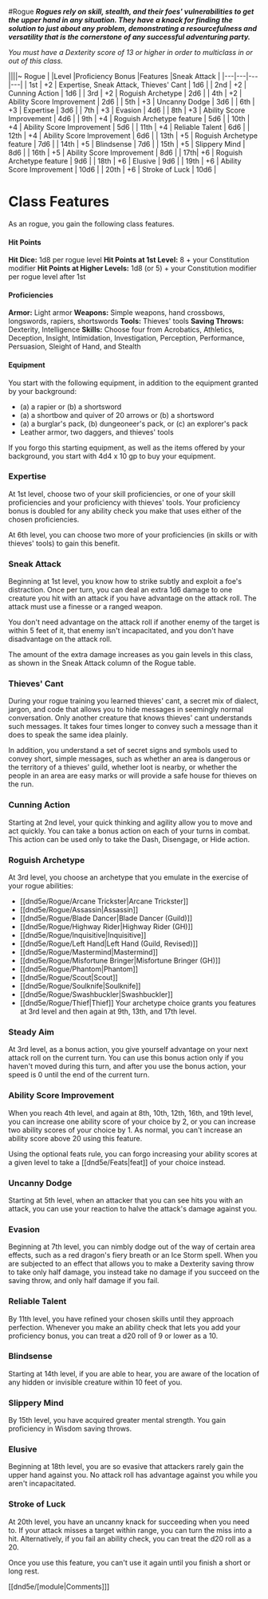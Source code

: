 #Rogue
***Rogues rely on skill, stealth, and their foes' vulnerabilities to get the upper hand in any situation. They have a knack for finding the solution to just about any problem, demonstrating a resourcefulness and versatility that is the cornerstone of any successful adventuring party.***

*You must have a Dexterity score of 13 or higher in order to multiclass in or out of this class.*

||||~ Rogue | 
|Level |Proficiency Bonus |Features |Sneak Attack |
|---|---|---|---|
| 1st | +2 | Expertise, Sneak Attack, Thieves' Cant | 1d6 |
| 2nd | +2 | Cunning Action | 1d6 |
| 3rd | +2 | Roguish Archetype | 2d6 |
| 4th | +2 | Ability Score Improvement | 2d6 |
| 5th | +3 | Uncanny Dodge | 3d6 |
| 6th | +3 | Expertise | 3d6 |
| 7th | +3 | Evasion | 4d6 |
| 8th | +3 | Ability Score Improvement | 4d6 |
| 9th | +4 | Roguish Archetype feature | 5d6 |
| 10th | +4 | Ability Score Improvement | 5d6 |
| 11th | +4 | Reliable Talent | 6d6 |
| 12th | +4 | Ability Score Improvement | 6d6 |
| 13th | +5 | Roguish Archetype feature | 7d6 |
| 14th | +5 | Blindsense | 7d6 |
| 15th | +5 | Slippery Mind | 8d6 |
| 16th | +5 | Ability Score Improvement | 8d6 |
| 17th| +6 | Roguish Archetype feature | 9d6 |
| 18th | +6 | Elusive | 9d6 |
| 19th | +6 | Ability Score Improvement | 10d6 |
| 20th | +6 | Stroke of Luck | 10d6 |

# Class Features
As an rogue, you gain the following class features.
#### Hit Points
**Hit Dice:** 1d8 per rogue level
**Hit Points at 1st Level:** 8 + your Constitution modifier
**Hit Points at Higher Levels:** 1d8 (or 5) + your Constitution modifier per rogue level after 1st

#### Proficiencies
**Armor:** Light armor
**Weapons:** Simple weapons, hand crossbows, longswords, rapiers, shortswords
**Tools:** Thieves' tools
**Saving Throws:** Dexterity, Intelligence
**Skills:** Choose four from Acrobatics, Athletics, Deception, Insight, Intimidation, Investigation, Perception, Performance, Persuasion, Sleight of Hand, and Stealth

#### Equipment
You start with the following equipment, in addition to the equipment granted by your background:
- (a) a rapier or (b) a shortsword
- (a) a shortbow and quiver of 20 arrows or (b) a shortsword
- (a) a burglar's pack, (b) dungeoneer's pack, or (c) an explorer's pack
- Leather armor, two daggers, and thieves' tools

If you forgo this starting equipment, as well as the items offered by your background, you start with 4d4 x 10 gp to buy your equipment.

### Expertise
At 1st level, choose two of your skill proficiencies, or one of your skill proficiencies and your proficiency with thieves' tools. Your proficiency bonus is doubled for any ability check you make that uses either of the chosen proficiencies.

At 6th level, you can choose two more of your proficiencies (in skills or with thieves' tools) to gain this benefit.

### Sneak Attack
Beginning at 1st level, you know how to strike subtly and exploit a foe's distraction. Once per turn, you can deal an extra 1d6 damage to one creature you hit with an attack if you have advantage on the attack roll. The attack must use a finesse or a ranged weapon.

You don't need advantage on the attack roll if another enemy of the target is within 5 feet of it, that enemy isn't incapacitated, and you don't have disadvantage on the attack roll.

The amount of the extra damage increases as you gain levels in this class, as shown in the Sneak Attack column of the Rogue table.

### Thieves' Cant
During your rogue training you learned thieves' cant, a secret mix of dialect, jargon, and code that allows you to hide messages in seemingly normal conversation. Only another creature that knows thieves' cant understands such messages. It takes four times longer to convey such a message than it does to speak the same idea plainly.

In addition, you understand a set of secret signs and symbols used to convey short, simple messages, such as whether an area is dangerous or the territory of a thieves' guild, whether loot is nearby, or whether the people in an area are easy marks or will provide a safe house for thieves on the run.

### Cunning Action
Starting at 2nd level, your quick thinking and agility allow you to move and act quickly. You can take a bonus action on each of your turns in combat. This action can be used only to take the Dash, Disengage, or Hide action.

### Roguish Archetype
At 3rd level, you choose an archetype that you emulate in the exercise of your rogue abilities:
- [[dnd5e/Rogue/Arcane Trickster\|Arcane Trickster]]
- [[dnd5e/Rogue/Assassin\|Assassin]]
- [[dnd5e/Rogue/Blade Dancer\|Blade Dancer (Guild)]]
- [[dnd5e/Rogue/Highway Rider\|Highway Rider (GH)]]
- [[dnd5e/Rogue/Inquisitive\|Inquisitive]]
- [[dnd5e/Rogue/Left Hand\|Left Hand (Guild, Revised)]]
- [[dnd5e/Rogue/Mastermind\|Mastermind]]
- [[dnd5e/Rogue/Misfortune Bringer\|Misfortune Bringer (GH)]]
- [[dnd5e/Rogue/Phantom\|Phantom]]
- [[dnd5e/Rogue/Scout\|Scout]]
- [[dnd5e/Rogue/Soulknife\|Soulknife]]
- [[dnd5e/Rogue/Swashbuckler\|Swashbuckler]]
- [[dnd5e/Rogue/Thief\|Thief]]
Your archetype choice grants you features at 3rd level and then again at 9th, 13th, and 17th level.

### Steady Aim
At 3rd level, as a bonus action, you give yourself advantage on your next attack roll on the current turn. You can use this bonus action only if you haven't moved during this turn, and after you use the bonus action, your speed is 0 until the end of the current turn.

### Ability Score Improvement
When you reach 4th level, and again at 8th, 10th, 12th, 16th, and 19th level, you can increase one ability score of your choice by 2, or you can increase two ability scores of your choice by 1. As normal, you can't increase an ability score above 20 using this feature.

Using the optional feats rule, you can forgo increasing your ability scores at a given level to take a [[dnd5e/Feats\|feat]] of your choice instead.

### Uncanny Dodge
Starting at 5th level, when an attacker that you can see hits you with an attack, you can use your reaction to halve the attack's damage against you.

### Evasion
Beginning at 7th level, you can nimbly dodge out of the way of certain area effects, such as a red dragon's fiery breath or an Ice Storm spell. When you are subjected to an effect that allows you to make a Dexterity saving throw to take only half damage, you instead take no damage if you succeed on the saving throw, and only half damage if you fail.

### Reliable Talent
By 11th level, you have refined your chosen skills until they approach perfection. Whenever you make an ability check that lets you add your proficiency bonus, you can treat a d20 roll of 9 or lower as a 10.

### Blindsense
Starting at 14th level, if you are able to hear, you are aware of the location of any hidden or invisible creature within 10 feet of you.

### Slippery Mind
By 15th level, you have acquired greater mental strength. You gain proficiency in Wisdom saving throws.

### Elusive
Beginning at 18th level, you are so evasive that attackers rarely gain the upper hand against you. No attack roll has advantage against you while you aren't incapacitated.

### Stroke of Luck
At 20th level, you have an uncanny knack for succeeding when you need to. If your attack misses a target within range, you can turn the miss into a hit. Alternatively, if you fail an ability check, you can treat the d20 roll as a 20.

Once you use this feature, you can't use it again until you finish a short or long rest.

[[dnd5e/[module\|Comments]]]